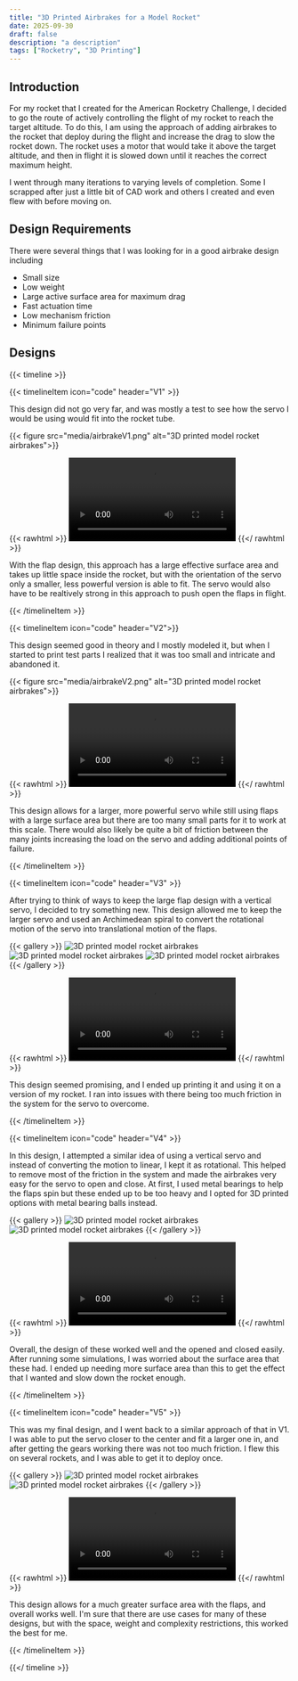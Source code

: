 ```yaml
---
title: "3D Printed Airbrakes for a Model Rocket"
date: 2025-09-30
draft: false
description: "a description"
tags: ["Rocketry", "3D Printing"]
---
```


## Introduction

For my rocket that I created for the American Rocketry Challenge, I decided to go the route of actively controlling the flight of my rocket to reach the target altitude. To do this, I am using the approach of adding airbrakes to the rocket that deploy during the flight and increase the drag to slow the rocket down. The rocket uses a motor that would take it above the target altitude, and then in flight it is slowed down until it reaches the correct maximum height.

I went through many iterations to varying levels of completion. Some I scrapped after just a little bit of CAD work and others I created and even flew with before moving on.

## Design Requirements

There were several things that I was looking for in a good airbrake design including
- Small size
- Low weight
- Large active surface area for maximum drag
- Fast actuation time
- Low mechanism friction
- Minimum failure points

## Designs

{{< timeline >}}

{{< timelineItem icon="code" header="V1" >}}

  This design did not go very far, and was mostly a test to see how the servo I would be using would fit into the rocket tube.

  {{< figure src="media/airbrakeV1.png" alt="3D printed model rocket airbrakes">}} 

  {{< rawhtml >}}
    <video controls>
      <source src="media/AirbrakeV1.mp4" type="video/mp4">
    </video>
  {{</ rawhtml >}}


  With the flap design, this approach has a large effective surface area and takes up little space inside the rocket, but with the orientation of the servo only a smaller, less powerful version is able to fit. The servo would also have to be realtively strong in this approach to push open the flaps in flight.

{{< /timelineItem >}}

{{< timelineItem icon="code" header="V2">}}

  This design seemed good in theory and I mostly modeled it, but when I started to print test parts I realized that it was too small and intricate and abandoned it.


  {{< figure src="media/airbrakeV2.png" alt="3D printed model rocket airbrakes">}}

  {{< rawhtml >}}
  <video controls>
    <source src="media/AirbrakeV2.mp4" type="video/mp4">
  </video>
  {{</ rawhtml >}}

  This design allows for a larger, more powerful servo while still using flaps with a large surface area but there are too many small parts for it to work at this scale. There would also likely be quite a bit of friction between the many joints increasing the load on the servo and adding additional points of failure.

{{< /timelineItem >}}



{{< timelineItem icon="code" header="V3" >}}

  After trying to think of ways to keep the large flap design with a vertical servo, I decided to try something new. This design allowed me to keep the larger servo and used an Archimedean spiral to convert the rotational motion of the servo into translational motion of the flaps.


  {{< gallery >}}
    <img src="media/airbrakeV3-1.png" class="grid-w50" alt="3D printed model rocket airbrakes" />
    <img src="media/airbrakeV3-2.png" class="grid-w50" alt="3D printed model rocket airbrakes" />
    <img src="media/airbrakeV3-3.png" class="grid-w50" alt="3D printed model rocket airbrakes" />
  {{< /gallery >}}

  {{< rawhtml >}}
  <video controls>
    <source src="media/AirbrakeV3.mp4" type="video/mp4">
  </video>
  {{</ rawhtml >}}

  This design seemed promising, and I ended up printing it and using it on a version of my rocket. I ran into issues with there being too much friction in the system for the servo to overcome.

{{< /timelineItem >}}

{{< timelineItem icon="code" header="V4" >}}

  In this design, I attempted a similar idea of using a vertical servo and instead of converting the motion to linear, I kept it as rotational. This helped to remove most of the friction in the system and made the airbrakes very easy for the servo to open and close. At first, I used metal bearings to help the flaps spin but these ended up to be too heavy and I opted for 3D printed options with metal bearing balls instead.

  {{< gallery >}}
    <img src="media/airbrakeV4-1.png" class="grid-w50" alt="3D printed model rocket airbrakes" />
    <img src="media/airbrakeV4-2.png" class="grid-w50" alt="3D printed model rocket airbrakes" />
  {{< /gallery >}}

   {{< rawhtml >}}
    <video controls>
      <source src="media/AirbrakeV4.mp4" type="video/mp4">
    </video>
  {{</ rawhtml >}}

  Overall, the design of these worked well and the opened and closed easily. After running some simulations, I was worried about the surface area that these had. I ended up needing more surface area than this to get the effect that I wanted and slow down the rocket enough.

{{< /timelineItem >}}


{{< timelineItem icon="code" header="V5" >}}

  This was my final design, and I went back to a similar approach of that in V1. I was able to put the servo closer to the center and fit a larger one in, and after getting the gears working there was not too much friction. I flew this on several rockets, and I was able to get it to deploy once.

  {{< gallery >}}
    <img src="media/airbrakeV5-1.png" class="grid-w50" alt="3D printed model rocket airbrakes" />
    <img src="media/airbrakeV5-2.png" class="grid-w50" alt="3D printed model rocket airbrakes" />
  {{< /gallery >}}

   {{< rawhtml >}}
    <video controls>
      <source src="media/AirbrakeV5.mp4" type="video/mp4">
    </video>
  {{</ rawhtml >}}

  This design allows for a much greater surface area with the flaps, and overall works well. I'm sure that there are use cases for many of these designs, but with the space, weight and complexity restrictions, this worked the best for me.

{{< /timelineItem >}}

{{</ timeline >}}